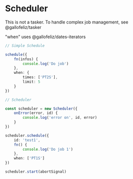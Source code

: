 # Scheduler

This is not a tasker. To handle complex job management, see @gallofeliz/tasker

"when" uses @gallofeliz/dates-iterators

```typescript
// Simple Schedule

schedule({
    fn(infos) {
        console.log('Do job')
    },
    when: {
        times: ['PT2S'],
        limit: 5
    }
})

// Scheduler

const scheduler = new Scheduler({
    onError(error, id) {
        console.log('error on', id, error)
    }
})

scheduler.schedule({
    id: 'test1',
    fn() {
        console.log('Do job 1')
    },
    when: ['PT1S']
})

scheduler.start(abortSignal)
```
